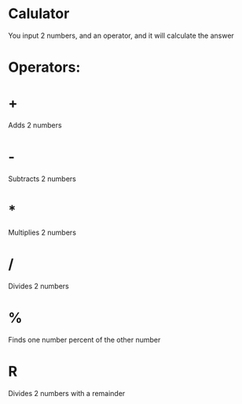 # Calulator
You input 2 numbers, and an operator, and it will calculate the answer

# Operators:
# +
Adds 2 numbers
# -
Subtracts 2 numbers
# *
Multiplies 2 numbers
# /
Divides 2 numbers
# %
Finds one number percent of the other number
# R
Divides 2 numbers with a remainder
